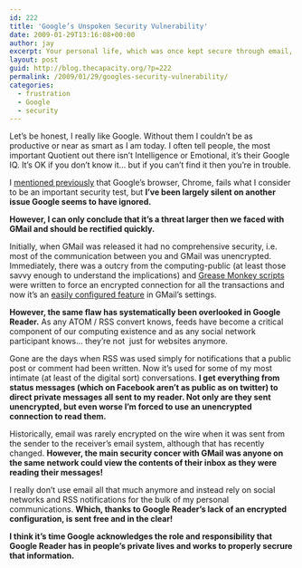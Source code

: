 ```yaml
---
id: 222
title: 'Google’s Unspoken Security Vulnerability'
date: 2009-01-29T13:16:08+00:00
author: jay
excerpt: Your personal life, which was once kept secure through email, is now open to the network via RSS.
layout: post
guid: http://blog.thecapacity.org/?p=222
permalink: /2009/01/29/googles-security-vulnerability/
categories:
  - frustration
  - Google
  - security
---
```

Let’s be honest, I really like Google. Without them I couldn’t be as productive or near as smart as I am today. I often tell people, the most important Quotient out there isn’t Intelligence or Emotional, it’s their Google IQ. It’s OK if you don’t know it… but if you can’t find it then you’re in trouble.

I [mentioned previously](http://blog.thecapacity.org/2008/09/09/google-chrome-fails-the-google-incognito-test/) that Google’s browser, Chrome, fails what I consider to be an important security test, but **I’ve been largely silent on another issue Google seems to have ignored.**

**However, I can only conclude that it’s a threat larger then we faced with GMail and should be rectified quickly.**

Initially, when GMail was released it had no comprehensive security, i.e. most of the communication between you and GMail was unencrypted. Immediately, there was a outcry from the computing-public (at least those savvy enough to understand the implications) and [Grease Monkey scripts](http://diveintogreasemonkey.org/casestudy/gmailsecure.html) were written to force an encrypted connection for all the transactions and now it’s an [easily configured feature](http://mail.google.com/support/bin/answer.py?hl=en&answer=74765) in GMail’s settings.

**However, the same flaw has systematically been overlooked in Google Reader.** As any ATOM / RSS convert knows, feeds have become a critical component of our computing existence and as any social network participant knows… they’re not  just for websites anymore.

Gone are the days when RSS was used simply for notifications that a public post or comment had been written. Now it’s used for some of my most intimate (at least of the digital sort) conversations. **I get everything from status messages (which on Facebook aren’t as public as on twitter) to direct private messages all sent to my reader. Not only are they sent unencrypted, but even worse I’m forced to use an unencrypted connection to read them.**

Historically, email was rarely encrypted on the wire when it was sent from the sender to the receiver’s email system, although that has recently changed. **However, the main security concer with GMail was anyone on the same network could view the contents of their inbox as they were reading their messages!**

I really don’t use email all that much anymore and instead rely on social networks and RSS notifications for the bulk of my personal communications. **Which, thanks to Google Reader’s lack of an encrypted configuration, is sent free and in the clear!**

**I think it’s time Google acknowledges the role and responsibility that Google Reader has in people’s private lives and works to properly secrure that information.**
